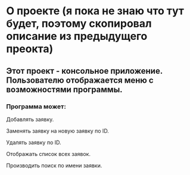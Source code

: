 # О проекте (я пока не знаю что тут будет, поэтому скопировал описание из предыдущего преокта)

## Этот проект - консольное приложение. Пользователю отображается меню с возможностями программы.

### Программа может:

Добавлять заявку.

Заменять заявку на новую заявку по ID.

Удалять заявку по ID.

Отображать список всех заявок.

Производить поиск по имени заявки.

